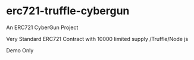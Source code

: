# erc721-truffle-cybergun
An ERC721 CyberGun Project

Very Standard ERC721 Contract with 10000 limited supply
/Truffle/Node js

Demo Only
